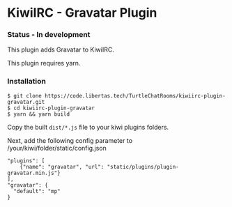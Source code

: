 # KiwiIRC - Gravatar Plugin

### Status - In development

This plugin adds Gravatar to KiwiIRC. 

This plugin requires yarn.

### Installation

    $ git clone https://code.libertas.tech/TurtleChatRooms/kiwiirc-plugin-gravatar.git
    $ cd kiwiirc-plugin-gravatar
    $ yarn && yarn build

Copy the built `dist/*.js` file to your kiwi plugins folders.

Next, add the following config parameter to /your/kiwi/folder/static/config.json

    "plugins": [
        {"name": "gravatar", "url": "static/plugins/plugin-gravatar.min.js"} 
    ],
    "gravatar": {
      "default": "mp"
    }
